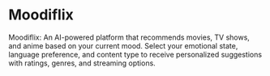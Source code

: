 # Moodiflix
Moodiflix: An AI-powered platform that recommends movies, TV shows, and anime based on your current mood. Select your emotional state, language preference, and content type to receive personalized suggestions with ratings, genres, and streaming options.
